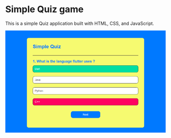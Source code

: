 # Simple Quiz game

This is a simple Quiz application built with HTML, CSS, and JavaScript.



![App Screenshot](screenshots/quiz.png)


